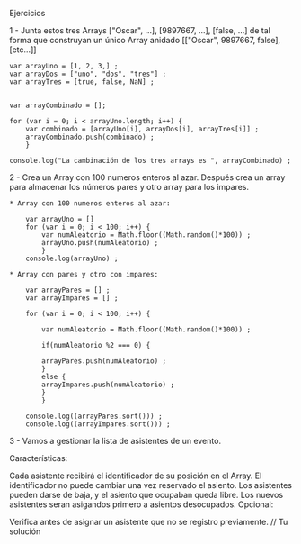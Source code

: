 Ejercicios

1 - Junta estos tres Arrays ["Oscar", ...], [9897667, ...], [false, ...] de tal forma que construyan un único Array anidado [["Oscar", 9897667, false], [etc...]]

	
	var arrayUno = [1, 2, 3,] ;
	var arrayDos = ["uno", "dos", "tres"] ;
	var arrayTres = [true, false, NaN] ;


	var arrayCombinado = [];

	for (var i = 0; i < arrayUno.length; i++) {
	    var combinado = [arrayUno[i], arrayDos[i], arrayTres[i]] ;
	    arrayCombinado.push(combinado) ;
		}

	console.log("La cambinación de los tres arrays es ", arrayCombinado) ;



2 - Crea un Array con 100 numeros enteros al azar. Después crea un array para almacenar los números pares y otro array para los impares.

	* Array con 100 numeros enteros al azar:
		
		var arrayUno = []
		for (var i = 0; i < 100; i++) {
		    var numAleatorio = Math.floor((Math.random()*100)) ;
		    arrayUno.push(numAleatorio) ;
			}
		console.log(arrayUno) ;

	* Array con pares y otro con impares:
		
		var arrayPares = [] ;
		var arrayImpares = [] ;

		for (var i = 0; i < 100; i++) {

		    var numAleatorio = Math.floor((Math.random()*100)) ;

		    if(numAleatorio %2 === 0) {

		    arrayPares.push(numAleatorio) ;
		    }
		    else {
		    arrayImpares.push(numAleatorio) ;
		    }
			}

		console.log((arrayPares.sort())) ;	
		console.log((arrayImpares.sort())) ;


3 - Vamos a gestionar la lista de asistentes de un evento.

Características:

Cada asistente recibirá el identificador de su posición en el Array.
El identificador no puede cambiar una vez reservado el asiento.
Los asistentes pueden darse de baja, y el asiento que ocupaban queda libre.
Los nuevos asistentes seran asigandos primero a asientos desocupados.
Opcional:

Verifica antes de asignar un asistente que no se registro previamente.
	// Tu solución


